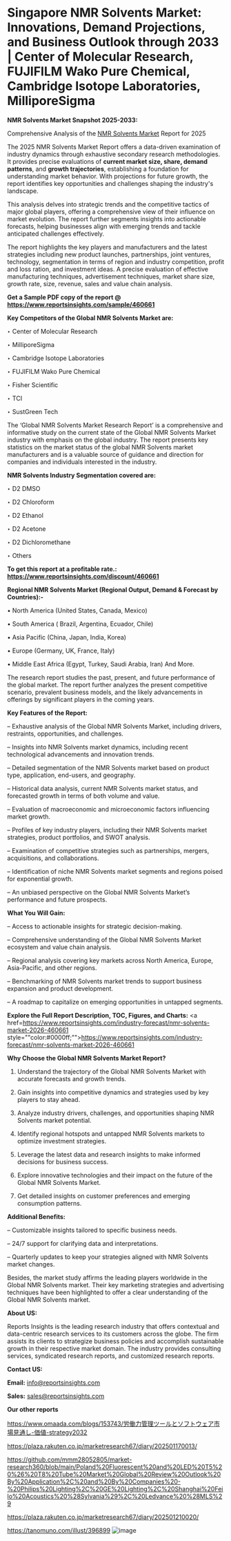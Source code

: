 # Singapore NMR Solvents Market: Innovations, Demand Projections, and Business Outlook through 2033 | Center of Molecular Research, FUJIFILM Wako Pure Chemical, Cambridge Isotope Laboratories, MilliporeSigma

<strong>NMR Solvents Market Snapshot 2025-2033:</strong>

Comprehensive Analysis of the <a href=https://www.reportsinsights.com/sample/460661>NMR Solvents Market</a> Report for 2025

The 2025 NMR Solvents Market Report offers a data-driven examination of industry dynamics through exhaustive secondary research methodologies. It provides precise evaluations of <strong>current market size, share, demand patterns</strong>, and <strong>growth trajectories</strong>, establishing a foundation for understanding market behavior. With projections for future growth, the report identifies key opportunities and challenges shaping the industry's landscape.

This analysis delves into strategic trends and the competitive tactics of major global players, offering a comprehensive view of their influence on market evolution. The report further segments insights into actionable forecasts, helping businesses align with emerging trends and tackle anticipated challenges effectively.

The report highlights the key players and manufacturers and the latest strategies including new product launches, partnerships, joint ventures, technology, segmentation in terms of region and industry competition, profit and loss ration, and investment ideas. A precise evaluation of effective manufacturing techniques, advertisement techniques, market share size, growth rate, size, revenue, sales and value chain analysis.

<strong>Get a Sample PDF copy of the report @ <a href=https://www.reportsinsights.com/sample/460661 style=color:#0000ff;>https://www.reportsinsights.com/sample/460661</a></strong>

<strong>Key Competitors of the Global NMR Solvents Market are:</strong>

‣ Center of Molecular Research

‣ MilliporeSigma

‣ Cambridge Isotope Laboratories

‣ FUJIFILM Wako Pure Chemical

‣ Fisher Scientific

‣ TCI

‣ SustGreen Tech

The ‘Global NMR Solvents Market Research Report’ is a comprehensive and informative study on the current state of the Global NMR Solvents Market industry with emphasis on the global industry. The report presents key statistics on the market status of the global NMR Solvents market manufacturers and is a valuable source of guidance and direction for companies and individuals interested in the industry.

<strong>NMR Solvents Industry Segmentation covered are:</strong>

‣ D2 DMSO

‣ D2 Chloroform

‣ D2 Ethanol

‣ D2 Acetone

‣ D2 Dichloromethane

‣ Others

<strong>To get this report at a profitable rate.: <a href=https://www.reportsinsights.com/discount/460661 style=color:#0000ff;>https://www.reportsinsights.com/discount/460661</a></strong>

<strong>Regional NMR Solvents Market (Regional Output, Demand &amp; Forecast by Countries):-</strong>

• North America (United States, Canada, Mexico)

• South America ( Brazil, Argentina, Ecuador, Chile)

• Asia Pacific (China, Japan, India, Korea)

• Europe (Germany, UK, France, Italy)

• Middle East Africa (Egypt, Turkey, Saudi Arabia, Iran) And More.

The research report studies the past, present, and future performance of the global market. The report further analyzes the present competitive scenario, prevalent business models, and the likely advancements in offerings by significant players in the coming years.

<strong>Key Features of the Report:</strong>

– Exhaustive analysis of the Global NMR Solvents Market, including drivers, restraints, opportunities, and challenges.

– Insights into NMR Solvents market dynamics, including recent technological advancements and innovation trends.

– Detailed segmentation of the NMR Solvents market based on product type, application, end-users, and geography.

– Historical data analysis, current NMR Solvents market status, and forecasted growth in terms of both volume and value.

– Evaluation of macroeconomic and microeconomic factors influencing market growth.

– Profiles of key industry players, including their NMR Solvents market strategies, product portfolios, and SWOT analysis.

– Examination of competitive strategies such as partnerships, mergers, acquisitions, and collaborations.

– Identification of niche NMR Solvents market segments and regions poised for exponential growth.

– An unbiased perspective on the Global NMR Solvents Market’s performance and future prospects.

<strong>What You Will Gain:</strong>

– Access to actionable insights for strategic decision-making.

– Comprehensive understanding of the Global NMR Solvents Market ecosystem and value chain analysis.

– Regional analysis covering key markets across North America, Europe, Asia-Pacific, and other regions.

– Benchmarking of NMR Solvents market trends to support business expansion and product development.

– A roadmap to capitalize on emerging opportunities in untapped segments.

<strong>Explore the Full Report Description, TOC, Figures, and Charts:</strong>
<a href=https://www.reportsinsights.com/industry-forecast/nmr-solvents-market-2026-460661 style=""color:#0000ff;"">https://www.reportsinsights.com/industry-forecast/nmr-solvents-market-2026-460661</a>

<strong>Why Choose the Global NMR Solvents Market Report?</strong>

1. Understand the trajectory of the Global NMR Solvents Market with accurate forecasts and growth trends.

2. Gain insights into competitive dynamics and strategies used by key players to stay ahead.

3. Analyze industry drivers, challenges, and opportunities shaping NMR Solvents market potential.

4. Identify regional hotspots and untapped NMR Solvents markets to optimize investment strategies.

5. Leverage the latest data and research insights to make informed decisions for business success.

6. Explore innovative technologies and their impact on the future of the Global NMR Solvents Market.

7. Get detailed insights on customer preferences and emerging consumption patterns.

<strong>Additional Benefits:</strong>

– Customizable insights tailored to specific business needs.

– 24/7 support for clarifying data and interpretations.

– Quarterly updates to keep your strategies aligned with NMR Solvents market changes.

Besides, the market study affirms the leading players worldwide in the Global NMR Solvents market. Their key marketing strategies and advertising techniques have been highlighted to offer a clear understanding of the Global NMR Solvents market.

<strong><strong>About US</strong>:</strong>

Reports Insights is the leading research industry that offers contextual and data-centric research services to its customers across the globe. The firm assists its clients to strategize business policies and accomplish sustainable growth in their respective market domain. The industry provides consulting services, syndicated research reports, and customized research reports.

<strong>Contact US:</strong>

<p class=><b>Email:</b> <a href=mailto:info@reportsinsights.com>info@reportsinsights.com</a></p>
<p class=><b>Sales:</b> <a href=mailto:sales@reportsinsights.com>sales@reportsinsights.com</a></p>

<strong>Our other reports</strong>

<a href=https://www.omaada.com/blogs/153743/労働力管理ツールとソフトウェア市場見通し-価値-strategy2032>https://www.omaada.com/blogs/153743/労働力管理ツールとソフトウェア市場見通し-価値-strategy2032</a>

<a href=https://plaza.rakuten.co.jp/marketresearch67/diary/202501170013/>https://plaza.rakuten.co.jp/marketresearch67/diary/202501170013/</a>

<a href=https://github.com/mmm28052805/market-research360/blob/main/Poland%20Fluorescent%20and%20LED%20T5%20%26%20T8%20Tube%20Market%20Global%20Review%20Outlook%20By%20Application%2C%20and%20By%20Companies%20-%20Philips%20Lighting%2C%20GE%20Lighting%2C%20Shanghai%20Feilo%20Acoustics%20%28Sylvania%29%2C%20Ledvance%20%28MLS%29>https://github.com/mmm28052805/market-research360/blob/main/Poland%20Fluorescent%20and%20LED%20T5%20%26%20T8%20Tube%20Market%20Global%20Review%20Outlook%20By%20Application%2C%20and%20By%20Companies%20-%20Philips%20Lighting%2C%20GE%20Lighting%2C%20Shanghai%20Feilo%20Acoustics%20%28Sylvania%29%2C%20Ledvance%20%28MLS%29</a>

<a href=https://plaza.rakuten.co.jp/marketresearch67/diary/202501210020/>https://plaza.rakuten.co.jp/marketresearch67/diary/202501210020/</a>

<a href=https://tanomuno.com/illust/396899>https://tanomuno.com/illust/396899</a>
![image](https://github.com/user-attachments/assets/dc42442d-fb7b-45f7-a78e-fcc608ce44c0)
